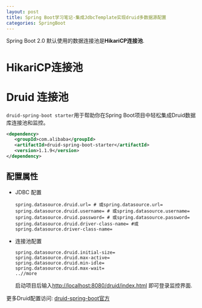 ```yaml
---
layout: post
title: Spring Boot学习笔记-集成JdbcTemplate实现druid多数据源配置
categories: SpringBoot
---
```


Spring Boot 2.0 默认使用的数据连接池是**HikariCP连接池**.

# HikariCP连接池

# Druid 连接池

`druid-spring-boot starter`用于帮助你在Spring Boot项目中轻松集成Druid数据库连接池和监控。

```xml
<dependency>
   <groupId>com.alibaba</groupId>
   <artifactId>druid-spring-boot-starter</artifactId>
   <version>1.1.9</version>
</dependency>
```

## 配置属性

- JDBC 配置

  ```properties
  spring.datasource.druid.url= # 或spring.datasource.url=
  spring.datasource.druid.username= # 或spring.datasource.username=
  spring.datasource.druid.password= # 或spring.datasource.password=
  spring.datasource.druid.driver-class-name= #或 spring.datasource.driver-class-name=
  ```

- 连接池配置

  ```properties
  spring.datasource.druid.initial-size=
  spring.datasource.druid.max-active=
  spring.datasource.druid.min-idle=
  spring.datasource.druid.max-wait=
  ..//more
  ```

  启动项目后输入<http://localhost:8080/druid/index.html> 即可登录监控界面.

更多Druid配置访问: [druid-spring-boot官方](https://github.com/alibaba/druid/tree/master/druid-spring-boot-starter)
